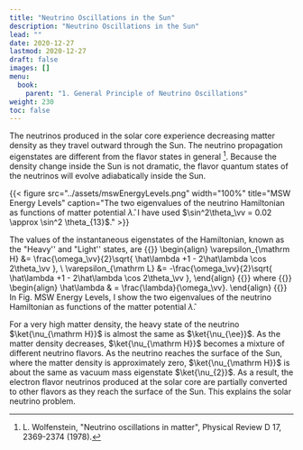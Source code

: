```yaml
---
title: "Neutrino Oscillations in the Sun"
description: "Neutrino Oscillations in the Sun"
lead: ""
date: 2020-12-27
lastmod: 2020-12-27
draft: false
images: []
menu:
  book:
    parent: "1. General Principle of Neutrino Oscillations"
weight: 230
toc: false
---
```


The neutrinos produced in the solar core experience decreasing matter density as they travel outward through the Sun. The neutrino propagation eigenstates are different from the flavor states in general [^wolf78].
Because the density change inside the Sun is not dramatic, the flavor quantum states of the neutrinos will evolve adiabatically inside the Sun.

{{< figure src="../assets/mswEnergyLevels.png" width="100%" title="MSW Energy Levels" caption="The two eigenvalues of the neutrino Hamiltonian as functions of matter potential $\hat\lambda$. I have used $\sin^2\theta_\vv = 0.02 \approx \sin^2 \theta_{13}$." >}}


The values of the instantaneous eigenstates of the Hamiltonian, known as the "Heavy'' and "Light'' states, are
{{<m>}}
\begin{align}
\varepsilon_{\mathrm H} &= \frac{\omega_\vv}{2}\sqrt{ \hat\lambda +1 -  2\hat\lambda \cos 2\theta_\vv }, \\
\varepsilon_{\mathrm L} &= -\frac{\omega_\vv}{2}\sqrt{ \hat\lambda +1 -  2\hat\lambda \cos 2\theta_\vv },
\end{align}
{{</m>}}
where
{{<m>}}
\begin{align}
\hat\lambda & = \frac{\lambda}{\omega_\vv}.
\end{align}
{{</m>}}
In Fig. MSW Energy Levels, I show the two eigenvalues of the neutrino Hamiltonian as functions of the matter potential $\hat \lambda$.

For a very high matter density, the heavy state of the neutrino $\ket{\nu_{\mathrm H}}$ is almost the same as $\ket{\nu_{\ee}}$. As the matter density decreases, $\ket{\nu_{\mathrm H}}$ becomes a mixture of different neutrino flavors. As the neutrino reaches the surface of the Sun, where the matter density is approximately zero, $\ket{\nu_{\mathrm H}}$ is about the same as vacuum mass eigenstate $\ket{\nu_{2}}$. As a result, the electron flavor neutrinos produced at the solar core are partially converted to other flavors as they reach the surface of the Sun. This explains the solar neutrino problem.


[^wolf78]: L. Wolfenstein, "Neutrino oscillations in matter", Physical Review D 17, 2369-2374 (1978).
